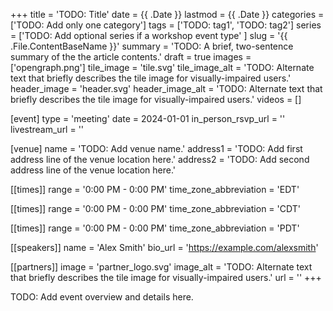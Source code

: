 +++
title = 'TODO: Title'
date = {{ .Date }}
lastmod = {{ .Date }}
categories = ['TODO: Add only one category']
tags = ['TODO: tag1', 'TODO: tag2']
series = ['TODO: Add optional series if a workshop event type' ]
slug = '{{ .File.ContentBaseName }}'
summary = 'TODO: A brief, two-sentence summary of the the article contents.'
draft = true
images = ['opengraph.png']
tile_image = 'tile.svg'
tile_image_alt = 'TODO: Alternate text that briefly describes the tile image for visually-impaired users.'
header_image = 'header.svg'
header_image_alt = 'TODO: Alternate text that briefly describes the tile image for visually-impaired users.'
videos = []

[event]
type = 'meeting'
date = 2024-01-01
in_person_rsvp_url = ''
livestream_url = ''

[venue]
name = 'TODO: Add venue name.'
address1 = 'TODO: Add first address line of the venue location here.'
address2 = 'TODO: Add second address line of the venue location here.'

[[times]]
range = '0:00 PM - 0:00 PM'
time_zone_abbreviation = 'EDT'

[[times]]
range = '0:00 PM - 0:00 PM'
time_zone_abbreviation = 'CDT'

[[times]]
range = '0:00 PM - 0:00 PM'
time_zone_abbreviation = 'PDT'

[[speakers]]
name = 'Alex Smith'
bio_url = 'https://example.com/alexsmith'

[[partners]]
image = 'partner_logo.svg'
image_alt = 'TODO: Alternate text that briefly describes the tile image for visually-impaired users.'
url = ''
+++

TODO: Add event overview and details here.
